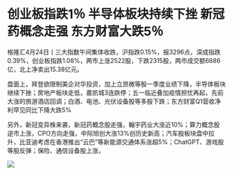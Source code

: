 # 创业板指跌1％ 半导体板块持续下挫 新冠药概念走强 东方财富大跌5％

格隆汇4月24日丨三大指数午间集体收跌，沪指跌0.15%，报3296点，深成指跌0.39%，创业板指跌1.08%，两市上涨2522股，下跌2315股，两市成交额6886亿，北上净卖出15.38亿元。

盘面上，拜登欲限制美企对华投资，加上立昂微等股一季度业绩下降，半导体板块继续下挫；房地产板块走低，嘉凯城3连跌停；五一临近叠加疫情担忧再起，先前大涨的旅游酒店回调；白酒、电池、光伏设备股等多股下跌；东方财富Q1营收净利罕见同比下降大跌5%

另外，新冠变异株来袭，新冠药概念股走强，翰宇药业大涨近10%；算力概念股逆市上涨，CPO方向走强，中际旭创大涨13%创历史新高；汽车股板块盘中拉升，比亚迪考虑在香港推出“云巴”等新能源交通体系涨超5%；ChatGPT、游戏股等股反弹；保险、通信设备股上涨，

![](https://inews.gtimg.com/om_bt/OW_ZYmSahnnffhQPTGOr6xdgUmYzWbIt4UUKpkI493VrkAA/1000)

